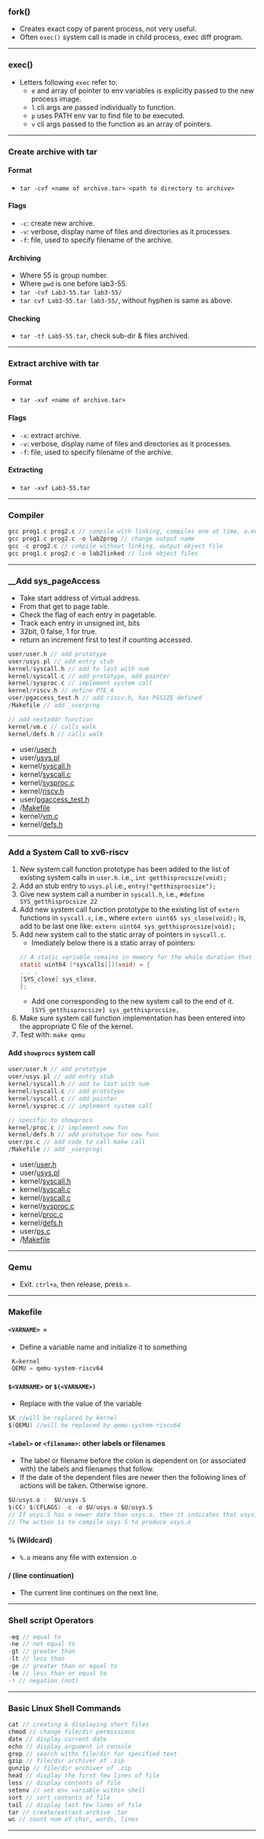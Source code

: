 ### __fork()__
- Creates exact copy of parent process, not very useful.
- Often `exec()` system call is made in child process, exec diff program.
--------------------------------------------------
### __exec()__
- Letters following `exec` refer to:
    - `e` and array of pointer to env variables is explicitly passed to the new process image.
    - `l` cli args are passed individually to function.
    - `p` uses PATH env var to find file to be executed.
    - `v` cli args passed to the function as an array of pointers.
--------------------------------------------------
### __Create archive with tar__
#### Format
- `tar -cvf <name of archive.tar> <path to directory to archive>`

#### Flags
- `-c`: create new archive.
- `-v`: verbose, display name of files and directories as it processes.
- `-f`: file, used to specify filename of the archive.

#### Archiving
- Where 55 is group number.
- Where `pwd` is one before lab3-55.
- `tar -cvf Lab3-55.tar lab3-55/`
- `tar cvf Lab3-55.tar lab3-55/`, without hyphen is same as above.

#### Checking
- `tar -tf Lab5-55.tar`, check sub-dir & files archived.
--------------------------------------------------
### __Extract archive with tar__
#### Format
- `tar -xvf <name of archive.tar>`

#### Flags
- `-x`: extract archive.
- `-v`: verbose, display name of files and directories as it processes.
- `-f`: file, used to specify filename of the archive.

#### Extracting
- `tar -xvf Lab3-55.tar`
--------------------------------------------------
### __Compiler__
```c
gcc prog1.c prog2.c // compile with linking, compiles one at time, a.out
gcc prog1.c prog2.c -o lab2prog // change output name
gcc -c prog2.c // compile without linking, output object file
gcc prog1.c prog2.c -o lab2linked // link object files
```
--------------------------------------------------
### __Add sys_pageAccess
- Take start address of virtual address.
- From that get to page table.
- Check the flag of each entry in pagetable.
- Track each entry in unsigned int, bits
- 32bit, 0 false, 1 for true.
- return an increment first to test if counting accessed.

```c
user/user.h // add prototype
user/usys.pl // add entry stub
kernel/syscall.h // add to last with num
kernel/syscall.c // add prototype, add pointer
kernel/sysproc.c // implement system call
kernel/riscv.h // define PTE_A
user/pgaccess_test.h // add riscv.h, has PGSIZE defined
/Makefile // add _userprog

// add nextaddr function
kernel/vm.c // calls walk
kernel/defs.h // calls walk
```
- user/[user.h][user_h]
- user/[usys.pl][usys_pl]
- kernel/[syscall.h][syscall_h]
- kernel/[syscall.c][syscall_c]
- kernel/[sysproc.c][sysproc_c]
- kernel/[riscv.h][riscv_h]
- user/[pgaccess_test.h][pgaccess_test_h]
- /[Makefile][Makefile_]
- kernel/[vm.c][vm_c]
- kernel/[defs.h][defs_h]

[user_h]: https://github.com/coriandar/operatingSystems/blob/main/assignments/lab6-55/xv6-riscv/user/user.h
[usys_pl]: https://github.com/coriandar/operatingSystems/blob/main/assignments/lab6-55/xv6-riscv/user/usys.pl
[syscall_h]: https://github.com/coriandar/operatingSystems/blob/main/assignments/lab6-55/xv6-riscv/kernel/syscall.h
[syscall_c]: https://github.com/coriandar/operatingSystems/blob/main/assignments/lab6-55/xv6-riscv/kernel/syscall.c
[sysproc_c]: https://github.com/coriandar/operatingSystems/blob/main/assignments/lab6-55/xv6-riscv/kernel/sysproc.c
[riscv_h]: https://github.com/coriandar/operatingSystems/blob/main/assignments/lab6-55/xv6-riscv/kernel/riscv.h
[pgaccess_test_h]: https://github.com/coriandar/operatingSystems/blob/main/assignments/lab6-55/xv6-riscv/user/pgaccess_test.c
[Makefile_]: https://github.com/coriandar/operatingSystems/blob/main/assignments/lab6-55/xv6-riscv/Makefile
[vm_c]: https://github.com/coriandar/operatingSystems/blob/main/assignments/lab6-55/xv6-riscv/kernel/vm.c
[defs_h]: https://github.com/coriandar/operatingSystems/blob/main/assignments/lab6-55/xv6-riscv/kernel/defs.h

--------------------------------------------------
### __Add a System Call to xv6-riscv__
1. New system call function prototype has been added to the list of existing system calls in `user.h`. i.e., `int getthisprocsize(void);`
2. Add an stub entry to `usys.pl` i.e., `entry("getthisprocsize");`
3. Give new system call a number in `syscall.h`, i.e., `#define SYS_getthisprocsize 22`
4. Add new system call function prototype to the existing list of `extern` functions in `syscall.c`, i.e., where `extern uint65 sys_close(void);` is, add to be last one like: `extern uint64 sys_getthisprocsize(void);`
5. Add new system call to the static array of pointers in `syscall.c`.
    - Imediately below there is a static array of pointers:
    ```c
    // A static variable remains in memory for the whole duration that the program is running. 
    static uint64 (*syscalls[])(void) = {
    . . .
    [SYS_close] sys_close,
    };
    ```
    - Add one corresponding to the new system call to the end of it. `[SYS_getthisprocsize] sys_getthisprocsize,`
6. Make sure system call function implementation has been entered into the appropriate C file of the kernel.
7. Test with: `make qemu`

#### Add `showprocs` system call
```c
user/user.h // add prototype
user/usys.pl // add entry stub
kernel/syscall.h // add to last with num
kernel/syscall.c // add prototype
kernel/syscall.c // add pointer
kernel/sysproc.c // implement system call

// specific to showprocs
kernel/proc.c // implement new fun
kernel/defs.h // add prototype for new func
user/ps.c // add code to call make call
/Makefile // add _userprog\
```
- user/[user.h][user_h]
- user/[usys.pl][usys_pl]
- kernel/[syscall.h][syscall_h]
- kernel/[syscall.c][syscall_c]
- kernel/[syscall.c][syscall_c]
- kernel/[sysproc.c][sysproc_c]
- kernel/[proc.c][proc_c]
- kernel/[defs.h][defs_h]
- user/[ps.c][ps_c]
- /[Makefile][Makefile_]

[user_h]: https://github.com/coriandar/operatingSystems/blob/main/assignments/lab4-55/xv6-riscv/user/user.h
[usys_pl]: https://github.com/coriandar/operatingSystems/blob/main/assignments/lab4-55/xv6-riscv/user/usys.pl
[syscall_h]: https://github.com/coriandar/operatingSystems/blob/main/assignments/lab4-55/xv6-riscv/kernel/syscall.h
[syscall_c]: https://github.com/coriandar/operatingSystems/blob/main/assignments/lab4-55/xv6-riscv/kernel/syscall.c
[sysproc_c]: https://github.com/coriandar/operatingSystems/blob/main/assignments/lab4-55/xv6-riscv/kernel/sysproc.c
[proc_c]: https://github.com/coriandar/operatingSystems/blob/main/assignments/lab4-55/xv6-riscv/kernel/proc.c
[defs_h]: https://github.com/coriandar/operatingSystems/blob/main/assignments/lab4-55/xv6-riscv/kernel/defs.h
[ps_c]: https://github.com/coriandar/operatingSystems/blob/main/assignments/lab4-55/xv6-riscv/user/ps.c
[Makefile_]: https://github.com/coriandar/operatingSystems/blob/main/assignments/lab4-55/xv6-riscv/Makefile
--------------------------------------------------
### __Qemu__
- Exit. `ctrl+a`, then release, press `x`.
--------------------------------------------------
### __Makefile__
#### `<VARNAME> =`
- Define a variable name and initialize it to something
```c
 K=kernel
 QEMU = qemu-system-riscv64
```

#### `$<VARNAME>` or `$(<VARNAME>)`
- Replace with the value of the variable
```c
$K //will be replaced by kernel
$(QEMU) //will be replaced by qemu-system-riscv64
```

#### `<label>` or `<filename>`: other labels or filenames
- The label or filename before the colon is dependent on (or associated with) the labels and filenames that follow.
- If the date of the dependent files are newer then the following lines of actions will be taken. Otherwise ignore.
```c
$U/usys.o :  $U/usys.S
$(CC) $(CFLAGS) -c -o $U/usys.o $U/usys.S
// If usys.S has a newer date than usys.o, then it indicates that usys.o is out-of-date.
// The action is to compile usys.S to produce usys.o 
```

#### % (Wildcard)
- `%.o` means any file with extension .o

#### / (line continuation)
- The current line continues on the next line.
--------------------------------------------------
### __Shell script Operators__
```java
-eq // equal to
-ne // not equal to
-gt // greater than
-lt // less than
-ge // greater than or equal to
-le // less than or equal to
-! // negation (not)
```
--------------------------------------------------
### __Basic Linux Shell Commands__
```js
cat // creating & displaying short files
chmod // change file/dir permissions
date // display current date
echo // display argument in console
grep // search withn file/dir for specified text
gzip // file/dir archiver of .zip
gunzip // file/dir archiver of .zip
head // display the first few lines of file
less // display contents of file
setenv // set env variable within shell
sort // sort contents of file
tail // display last few lines of file
tar // create/extraxt archive .tar
wc // count num of char, words, lines
```
--------------------------------------------------

